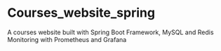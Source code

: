 # Courses_website_spring
A courses website built with Spring Boot Framework, MySQL and Redis
Monitoring with Prometheus and Grafana

